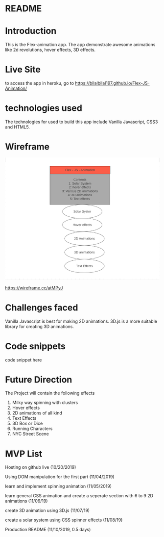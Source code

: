 # README

# Introduction 
This is the Flex-animation app. The app demonstrate awesome animations like 2d revolutions, hover effects, 3D effects.


# Live Site
to access the app in heroku, go to
https://bilalbilal197.github.io/Flex-JS-Animation/


# technologies used
The technologies for used to build this app include Vanilla Javascript, CSS3 and HTML5.


# Wireframe
![Flex-JS-Animation](./src/img/wireframe.png)

https://wireframe.cc/atMPyJ

# Challenges faced
Vanilla Javascript is best for making 2D animations. 3D.js is a more suitable library for creating 3D animations. 

# Code snippets
code snippet here

# Future Direction 
The Project will contain the following effects
1. Milky way spinning with clusters
2. Hover effects
3. 2D animations of all kind
4. Text Effects
5. 3D Box or Dice
6. Running Characters
7. NYC Street Scene

# MVP List

Hosting on github live (10/20/2019)

Using DOM manipulation for the first part (11/04/2019)

learn and implement spinning animation (11/05/2019)

learn general CSS animation and create a seperate section with 6 to 9 2D animations (11/06/19)

create 3D animation using 3D.js (11/07/19)

create a solar system using CSS spinner effects (11/08/19)

Production README (11/10/2019, 0.5 days)
